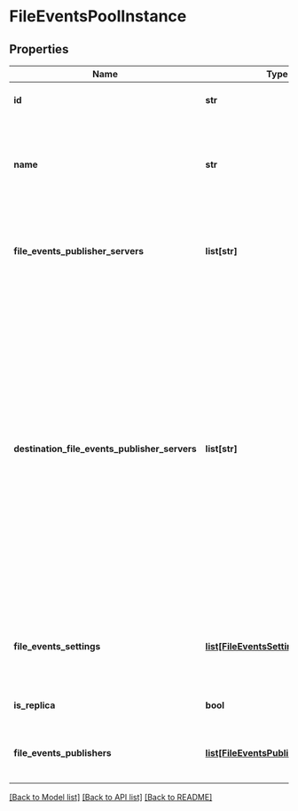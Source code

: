# FileEventsPoolInstance

## Properties
Name | Type | Description | Notes
------------ | ------------- | ------------- | -------------
**id** | **str** | Unique identifier of the file event pool instance. | [optional] 
**name** | **str** | Name assigned to the set of Windows servers where file event service software is installed.   This property supports case-insensitive filtering. | [optional] 
**file_events_publisher_servers** | **list[str]** | File event service server addresses, in IPv4, IPv6, or FQDN format. Up to five file event service servers may be set per file events pool.  | [optional] 
**destination_file_events_publisher_servers** | **list[str]** | This value is used to modify file event service server addresses of this resource when the associated NAS server is a replication destination i.e, is_replica is set.  - If this value is set, file event service server addresses on the destination will be overridden with these values. - If this value is empty, file event service server addresses on the destination will be reset to the ones from the source.  File event service server addresses, in IPv4, IPv6, or FQDN format. Up to five file event service servers may be set per file events pool.  | [optional] 
**file_events_settings** | [**list[FileEventsSettingsInstance]**](FileEventsSettingsInstance.md) | List of up to three (one per category) sets of file event settings.   Filtering on the fields of this embedded resource is not supported. | [optional] 
**is_replica** | **bool** | Flag indicates if the file events pool is a replicated pool.  | [optional] [default to False]
**file_events_publishers** | [**list[FileEventsPublisherInstance]**](FileEventsPublisherInstance.md) | List of the file_events_publishers that are associated with this file_events_pool. | [optional] 

[[Back to Model list]](../README.md#documentation-for-models) [[Back to API list]](../README.md#documentation-for-api-endpoints) [[Back to README]](../README.md)


